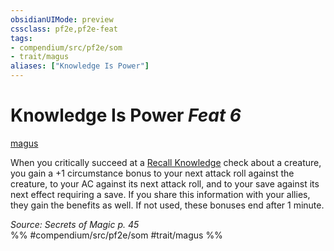 ```yaml
---
obsidianUIMode: preview
cssclass: pf2e,pf2e-feat
tags:
- compendium/src/pf2e/som
- trait/magus
aliases: ["Knowledge Is Power"]
---
```

# Knowledge Is Power  *Feat 6*  
[magus](Reference/Rules/Traits/magus-som.md "Magus Class Trait")  


When you critically succeed at a [Recall Knowledge](recall-knowledge.md) check about a creature, you gain a +1 circumstance bonus to your next attack roll against the creature, to your AC against its next attack roll, and to your save against its next effect requiring a save. If you share this information with your allies, they gain the benefits as well. If not used, these bonuses end after 1 minute.

*Source: Secrets of Magic p. 45*  
%% #compendium/src/pf2e/som #trait/magus %%